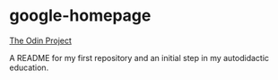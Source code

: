 # google-homepage
<a href="http://www.theodinproject.com/web-development-101/html-css">The Odin Project</a>
<p>
  A README for my first repository and an initial step in my autodidactic education.
</p>

